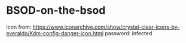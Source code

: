 # BSOD-on-the-bsod
icon from: https://www.iconarchive.com/show/crystal-clear-icons-by-everaldo/Kdm-config-danger-icon.html
password: infected

